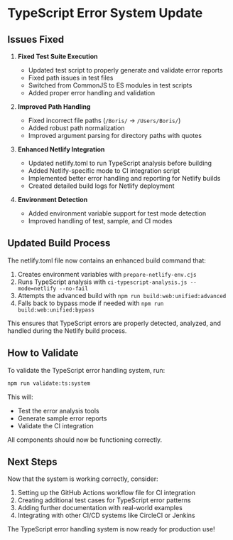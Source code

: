 # TypeScript Error System Update

## Issues Fixed

1. **Fixed Test Suite Execution**
   - Updated test script to properly generate and validate error reports
   - Fixed path issues in test files
   - Switched from CommonJS to ES modules in test scripts
   - Added proper error handling and validation

2. **Improved Path Handling**
   - Fixed incorrect file paths (`/Boris/` → `/Users/Boris/`)
   - Added robust path normalization
   - Improved argument parsing for directory paths with quotes

3. **Enhanced Netlify Integration**
   - Updated netlify.toml to run TypeScript analysis before building
   - Added Netlify-specific mode to CI integration script
   - Implemented better error handling and reporting for Netlify builds
   - Created detailed build logs for Netlify deployment

4. **Environment Detection**
   - Added environment variable support for test mode detection
   - Improved handling of test, sample, and CI modes

## Updated Build Process

The netlify.toml file now contains an enhanced build command that:

1. Creates environment variables with `prepare-netlify-env.cjs`
2. Runs TypeScript analysis with `ci-typescript-analysis.js --mode=netlify --no-fail`
3. Attempts the advanced build with `npm run build:web:unified:advanced`
4. Falls back to bypass mode if needed with `npm run build:web:unified:bypass`

This ensures that TypeScript errors are properly detected, analyzed, and handled during the Netlify build process.

## How to Validate

To validate the TypeScript error handling system, run:

```bash
npm run validate:ts:system
```

This will:
- Test the error analysis tools
- Generate sample error reports
- Validate the CI integration

All components should now be functioning correctly.

## Next Steps

Now that the system is working correctly, consider:

1. Setting up the GitHub Actions workflow file for CI integration
2. Creating additional test cases for TypeScript error patterns
3. Adding further documentation with real-world examples
4. Integrating with other CI/CD systems like CircleCI or Jenkins

The TypeScript error handling system is now ready for production use!
